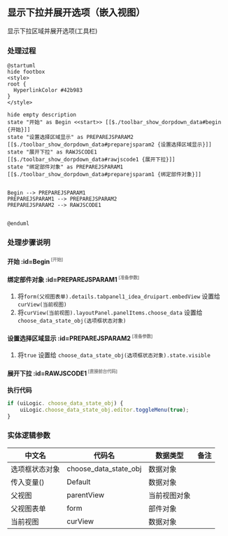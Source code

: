 ## 显示下拉并展开选项（嵌入视图） <!-- {docsify-ignore-all} -->

   显示下拉区域并展开选项(工具栏)

### 处理过程

```plantuml
@startuml
hide footbox
<style>
root {
  HyperlinkColor #42b983
}
</style>

hide empty description
state "开始" as Begin <<start>> [[$./toolbar_show_dorpdown_data#begin {开始}]]
state "设置选择区域显示" as PREPAREJSPARAM2  [[$./toolbar_show_dorpdown_data#preparejsparam2 {设置选择区域显示}]]
state "展开下拉" as RAWJSCODE1  [[$./toolbar_show_dorpdown_data#rawjscode1 {展开下拉}]]
state "绑定部件对象" as PREPAREJSPARAM1  [[$./toolbar_show_dorpdown_data#preparejsparam1 {绑定部件对象}]]


Begin --> PREPAREJSPARAM1
PREPAREJSPARAM1 --> PREPAREJSPARAM2
PREPAREJSPARAM2 --> RAWJSCODE1


@enduml
```


### 处理步骤说明

#### 开始 :id=Begin<sup class="footnote-symbol"> <font color=gray size=1>[开始]</font></sup>




#### 绑定部件对象 :id=PREPAREJSPARAM1<sup class="footnote-symbol"> <font color=gray size=1>[准备参数]</font></sup>



1. 将`form(父视图表单).details.tabpanel1_idea_druipart.embedView` 设置给  `curView(当前视图)`
2. 将`curView(当前视图).layoutPanel.panelItems.choose_data` 设置给  `choose_data_state_obj(选项框状态对象)`

#### 设置选择区域显示 :id=PREPAREJSPARAM2<sup class="footnote-symbol"> <font color=gray size=1>[准备参数]</font></sup>



1. 将`true` 设置给  `choose_data_state_obj(选项框状态对象).state.visible`

#### 展开下拉 :id=RAWJSCODE1<sup class="footnote-symbol"> <font color=gray size=1>[直接前台代码]</font></sup>



<p class="panel-title"><b>执行代码</b></p>

```javascript
if (uiLogic. choose_data_state_obj) {
    uiLogic.choose_data_state_obj.editor.toggleMenu(true);
}
```



### 实体逻辑参数

|    中文名   |    代码名    |  数据类型      |备注 |
| --------| --------| --------  | --------   |
|选项框状态对象|choose_data_state_obj|数据对象||
|传入变量(<i class="fa fa-check"/></i>)|Default|数据对象||
|父视图|parentView|当前视图对象||
|父视图表单|form|部件对象||
|当前视图|curView|数据对象||
